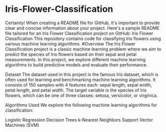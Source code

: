 # Iris-Flower-Classification
 Certainly! When creating a README file for GitHub, it's important to provide clear and concise information about your project. Here's a sample README file tailored for an Iris Flower Classification project on GitHub:  Iris Flower Classification This repository contains code for classifying Iris flowers using various machine learning algorithms.
#Overview
The Iris Flower Classification project is a classic machine learning problem where we aim to predict the species of Iris flowers based on their sepal and petal measurements. In this project, we explore different machine learning algorithms to build predictive models and evaluate their performance.

Dataset
The dataset used in this project is the famous Iris dataset, which is often used for learning and benchmarking machine learning algorithms. It consists of 150 samples with 4 features each: sepal length, sepal width, petal length, and petal width. The target variable is the species of Iris flowers, which can be one of three classes: setosa, versicolor, or virginica.

Algorithms Used
We explore the following machine learning algorithms for classification:

Logistic Regression
Decision Trees
k-Nearest Neighbors
Support Vector Machines (SVM)
